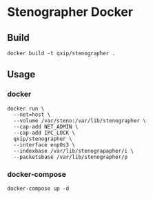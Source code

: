 # Stenographer Docker

## Build
```
docker build -t qxip/stenographer .
```

## Usage
### docker
```
docker run \
  --net=host \
  --volume /var/steno:/var/lib/stenographer \
  --cap-add NET_ADMIN \
  --cap-add IPC_LOCK \
  qxip/stenographer \
  --interface enp0s3 \
  --indexbase /var/lib/stenograpapher/i \
  --packetsbase /var/lib/stenographer/p
 ```
### docker-compose
```
docker-compose up -d
```
